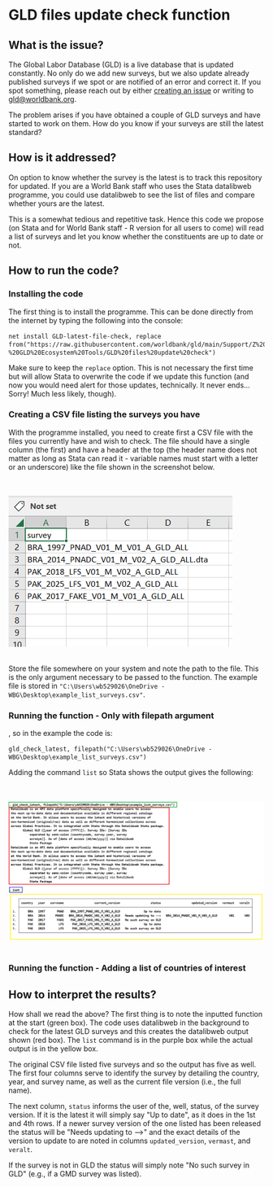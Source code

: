 # GLD files update check function

## What is the issue?

The Global Labor Database (GLD) is a live database that is updated constantly. No only do we add new surveys, but we also update already published surveys if we spot or are notified of an error and correct it. If you spot something, please reach out by either [creating an issue](https://github.com/worldbank/gld/issues/new/choose) or writing to <gld@worldbank.org>.

The problem arises if you have obtained a couple of GLD surveys and have started to work on them. How do you know if your surveys are still the latest standard?

## How is it addressed?

On option to know whether the survey is the latest is to track this repository for updated. If you are a World Bank staff who uses the Stata datalibweb programme, you could use datalibweb to see the list of files and compare whether yours are the latest.

This is a somewhat tedious and repetitive task. Hence this code we propose (on Stata and for World Bank staff - R version for all users to come) will read a list of surveys and let you know whether the constituents are up to date or not.

## How to run the code?

### Installing the code

The first thing is to install the programme. This can be done directly from the internet by typing the following into the console:

```
net install GLD-latest-file-check, replace from("https://raw.githubusercontent.com/worldbank/gld/main/Support/Z%20-%20GLD%20Ecosystem%20Tools/GLD%20files%20update%20check")
```

Make sure to keep the `replace` option. This is not necessary the first time but will allow Stata to overwrite the code if we update this function (and now you would need alert for those updates, technically. It never ends... Sorry! Much less likely, though).

### Creating a CSV file listing the surveys you have 

With the programme installed, you need to create first a CSV file with the files you currently have and wish to check. The file should have a single column (the first) and have a header at the top (the header name does not matter as long as Stata can read it - variable names must start with a letter or an underscore) like the file shown in the screenshot below.

<br></br>
![Example of CSV list of surveys](utilities/screenshot_csv_list_surveys.PNG)
<br></br>

Store the file somewhere on your system and note the path to the file. This is the only argument necessary to be passed to the function. The example file is stored in `"C:\Users\wb529026\OneDrive - WBG\Desktop\example_list_surveys.csv"`.

### Running the function - Only with filepath argument

, so in the example the code is:

```
gld_check_latest, filepath("C:\Users\wb529026\OneDrive - WBG\Desktop\example_list_surveys.csv")
```

Adding the command `list` so Stata shows the output gives the following:

<br></br>
![Example of function output](utilities/gld_check_function_output.PNG)
<br></br>

### Running the function - Adding a list of countries of interest 


## How to interpret the results?

How shall we read the above? The first thing is to note the inputted function at the start (green box). The code uses datalibweb in the background to check for the latest GLD surveys and this creates the datalibweb output shown (red box). The `list` command is in the purple box while the actual output is in the yellow box.

The original CSV file listed five surveys and so the output has five as well. The first four columns serve to identify the survey by detailing the country, year, and survey name, as well as the current file version (i.e., the full name). 

The next column, `status` informs the user of the, well, status, of the survey version. If it is the latest it will simply say "Up to date", as it does in the 1st and 4th rows. If a newer survey version of the one listed has been released the status will be "Needs updating to -->" and the exact details of the version to update to are noted in columns `updated_version`, `vermast`, and `veralt`.

If the survey is not in GLD the status will simply note "No such survey in GLD" (e.g., if a GMD survey was listed).

